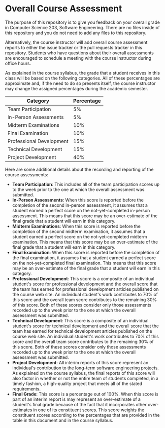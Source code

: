# Overall Course Assessment

The purpose of this repository is to give you feedback on your overall grade in
Computer Science 203, Software Engineering. There are no files inside of this
repository and you do not need to add any files to this repository.

Alternatively, the course instructor will add overall course assessment reports
to either the issue tracker or the pull requests tracker in this repository.
Students who have questions about their overall assessments are encouraged to
schedule a meeting with the course instructor during office hours.

As explained in the course syllabus, the grade that a student receives in this
class will be based on the following categories. All of these percentages are
approximate and, if the need to do so presents itself, the course instructor may
change the assigned percentages during the academic semester.

| Category                 | Percentage |
|--------------------------|------------|
| Team Participation       |  5%        |
| In-Person Assessments    |  5%        |
| Midterm Examinations     |  10%       |
| Final Examination        |  10%       |
| Professional Development |  15%       |
| Technical Development    |  15%       |
| Project Development      |  40%       |

Here are some additional details about the recording and reporting of the course
assessments:

- **Team Participation**: This includes all of the team participation scores up
to the week prior to the one at which the overall assessment was submitted.
- **In-Person Assessments**: When this score is reported before the completion
of the second in-person assessment, it assumes that a student earned a perfect
score on the not-yet-completed in-person assessment. This means that this score
may be an over-estimate of the final grade that a student will earn in this
category.
- **Midterm Examinations**: When this score is reported before the completion of
the second midterm examination, it assumes that a student earned a perfect score
on the not-yet-completed midterm examination. This means that this score may be
an over-estimate of the final grade that a student will earn in this category.
- **Final Examination**: When this score is reported before the completion of
the final examination, it assumes that a student earned a perfect score on the
not-yet-completed final examination. This means that this score may be an
over-estimate of the final grade that a student will earn in this category.
- **Professional Development**: This score is a composite of an individual
student's score for professional development and the overall score that the team
has earned for professional development articles published on the course web
site. An individual student's work contributes to 70% of this score and the
overall team score contributes to the remaining 30% of this score. Both of these
scores consider only those assessments recorded up to the week prior to the one
at which the overall assessment was submitted.
- **Technical Development**: This score is a composite of an individual
student's score for technical development and the overall score that the team
has earned for technical development articles published on the course web site.
An individual student's work contributes to 70% of this score and the overall
team score contributes to the remaining 30% of this score. Both of these scores
consider only those assessments recorded up to the week prior to the one at
which the overall assessment was submitted.
- **Project Development**: All interim reports of this score represent an
individual's contribution to the long-term software engineering projects. As
explained on the course syllabus, the final reports of this score will also
factor in whether or not the entire team of students completed, in a timely
fashion, a high-quality project that meets all of the stated requirements.
- **Final Grade**: This score is a percentage out of 100%. When this score is
part of an interim report is may represent an over-estimate of a student's final
grade because of the fact that it incorporates other over-estimates in one of
its constituent scores. This score weights the constituent scores according to
the percentages that are provided in the table in this document and in the
course syllabus.
